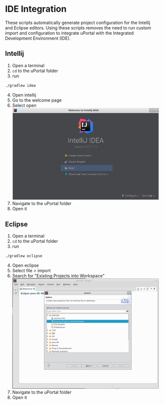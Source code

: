 # IDE Integration

These scripts automatically generate project configuration for the Intellij and Eclipse editors.
Using these scripts removes the need to run custom import and configuration to integrate uPortal with the Integrated Development Environment (IDE).

## Intellij

1. Open a terminal
2. `cd` to the uPortal folder
3. run
```sh
./gradlew idea
```
4. Open intellij
5. Go to the welcome page
6. Select open
![open in intellij](../../../images/intellij_open.png)
7. Navigate to the uPortal folder
8. Open it

## Eclipse

1. Open a terminal
2. `cd` to the uPortal folder
3. run
```sh
./gradlew eclipse
```
4. Open eclipse
6. Select file > import
7. Search for "Existing Projects into Workspace"
![open in eclipse](../../../images/eclipse_import.png)
7. Navigate to the uPortal folder
8. Open it
